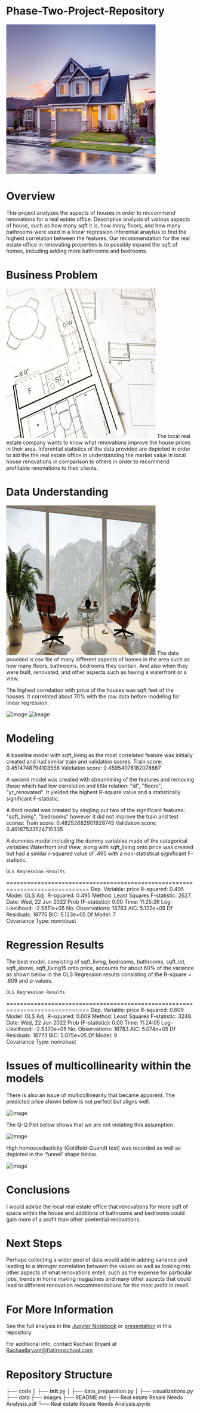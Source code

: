 # Phase-Two-Project-Repository
<img src="images/house.jpg" alt="House" width=400 height=400 />

# Overview
This project analyzes the aspects of houses in order to reccommend renovations for a real estate office. Descriptive analysis of various aspects of house, such as how many sqft it is, how many floors, and how many bathrooms were used in a linear regression inferential anaylsis to find the highest correlation between the features. Our recommendation for the real estate office in renovating properties is to possibly expand the sqft of homes, including adding more bathrooms and bedrooms. 

# Business Problem
<img src="images/floorplan.jpg" width=400 height=400 />
The local real estate company wants to know what renovations improve the house prices in their area. Inferential statistics of the data provided are depicted in order to aid the the real estate office in understanding the market value in local house renovations in comparison to others in order to recommend profitable renovations to their clients. 

# Data Understanding
<img src="images/interiordesign.jpg" width=400 height=400 />
The data provided is csv file of many different aspects of homes in the area such as how many floors, bathrooms, bedrooms they contain. And also when they were built, renovated, and other aspects such as having a waterfront or a view. 

The highest correlation with price of the houses was sqft feet of the houses. It correlated about 70% with the raw data before modeling for linear regression. 

![image](https://user-images.githubusercontent.com/65221687/174551337-2f84dbe2-bb7a-4304-b9dc-a795b0190da8.png)
![image](https://user-images.githubusercontent.com/65221687/174551503-9117f928-1ada-4592-9cc3-e83b7adc2d66.png)

# Modeling
A baseline model with sqft_living as the most correlated feature was initially created and had similar train and validation scores:
Train score: 0.4514748794103558 Validation score: 0.45954078182078667

A second model was created with streamlining of the features and removing those which had low correlation and little relation: "id", "floors", "yr_renovated". It yielded the highest R-square value and a statistically significant F-statistic. 

A third model was created by singling out two of the significant features: "sqft_living", "bedrooms" however it did not improve the train and test scores:
Train score:      0.48252682901928745
Validation score: 0.49167533524710335

A dummies model including the dummy variables made of the categorical variables Waterfront and View, along with sqft_living onto price was created but had a similar r-squared value of .495 with a non-statistical significant F-statistic. 


    OLS Regression Results                            
==============================================================================
Dep. Variable:                  price   R-squared:                       0.495
Model:                            OLS   Adj. R-squared:                  0.495
Method:                 Least Squares   F-statistic:                     2627.
Date:                Wed, 22 Jun 2022   Prob (F-statistic):               0.00
Time:                        11:25:26   Log-Likelihood:            -2.5611e+05
No. Observations:               18783   AIC:                         5.122e+05
Df Residuals:                   18775   BIC:                         5.123e+05
Df Model:                           7                                         
Covariance Type:            nonrobust                                         

# Regression Results 

The best model, consisting of sqft_living, bedrooms, bathrooms, sqft_lot, sqft_above, sqft_living15 onto price, accounts for about 60% of the variance as shown below in the OLS Regression results consisting of the R-square = .609 and p-values. 

    OLS Regression Results                            
==============================================================================
Dep. Variable:                  price   R-squared:                       0.609
Model:                            OLS   Adj. R-squared:                  0.609
Method:                 Least Squares   F-statistic:                     3248.
Date:                Wed, 22 Jun 2022   Prob (F-statistic):               0.00
Time:                        11:24:05   Log-Likelihood:            -2.5370e+05
No. Observations:               18783   AIC:                         5.074e+05
Df Residuals:                   18773   BIC:                         5.075e+05
Df Model:                           9                                         
Covariance Type:            nonrobust                                         


 # Issues of multicollinearity within the models
There is also an issue of multicollinearity that became apparent. 
The predicted price shown below is not perfect but aligns well.

![image](https://user-images.githubusercontent.com/65221687/175074467-c10c89c0-842b-4034-b646-be18f42dba72.png)

The Q-Q Plot below shows that we are not violating this assumption.

![image](https://user-images.githubusercontent.com/65221687/175074558-44207a53-8479-432e-b8ac-02e8f149b880.png)

High homoscedasticity (Goldfeld-Quandt test) was recorded as well as depicted in the 'funnel' shape below.

![image](https://user-images.githubusercontent.com/65221687/175074819-6bd1a870-e660-4dc2-8e06-2bd01d41d778.png)

# Conclusions
I would advise the local real estate office that renovations for more sqft of space within the house and additions of bathrooms and bedrooms could gain more of a profit than other poetential renovations. 

# Next Steps
Perhaps collecting a wider pool of data would add in adding variance and leading to a stronger correlation between the values as well as looking into other aspects of what renovations entell, such as the expense for particular jobs, trends in home making magazines and many other aspects that could lead to different renovation reccommendations for the most profit in resell. 

# For More Information
See the full analysis in the [Jupyter Notebook](https://github.com/rabrya0072/Phase-Two-Project-Repository/blob/main/Real%20estate%20Resale%20Needs%20Analysis.ipynb) or [presentation](https://github.com/rabrya0072/Phase-Two-Project-Repository/blob/main/Phase%202%20Project%20presentation%20(1).pdf) in this repository.

For additional info, contact Rachael Bryant at Rachaelbryant@flatironschool.com
# Repository Structure
├── code
│   ├── __init__.py
│   ├── data_preparation.py
│   ├── visualizations.py
├── data
├── images
├── README.md
├── Real estate Resale Needs Analysis.pdf
└── Real estate Resale Needs Analysis.ipynb




